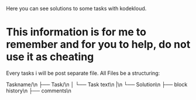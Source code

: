 Here you can see solutions to some tasks with kodekloud.

# This information is for me to remember and for you to help, do not use it as cheating

Every tasks i will be post separate file.
All Files be a structuring:

Taskname/\n
├── Task/\n
│   └── Task text\n
|\n
└── Solution\n
    ├── block history\n
    ├── comments\n

